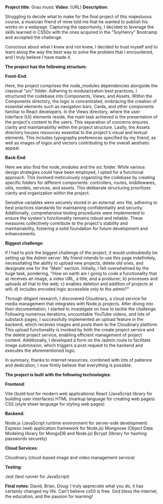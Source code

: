 **Project title**: Grau music
**Video**: (URL)
**Description**: 

Struggling to decide what to make for the final project of this majestuous course, a musician friend of mine told me that he wanted to publish his works on a webpage. Capturing the opportunity, I decided to leverage the skills learned in CS50x with the ones acquired in the "SoyHenry" Bootcamp and accepted the challenge. 

Conscious about what I knew and not knew, I decided to trust myself and to learn along the way the best way to solve the problem that I encountered, and I truly believe I have made it.

**The project has the following structure**:

**Front-End**:

Here, the project comprises the node_modules dependencies alongside the classical "src" folder. Adhering to modularization best practices, I structured the codebase into Components, Views, and Assets. Within the Components directory, the logic is concentrated, embracing the creation of essential elements such as navigation bars, Cards, and other components familiar to React developers. In the Views directory, where the user interface (UI) elements reside, the main task achieved is the presentation of the project's content to the users. This separation of concerns ensures clarity and maintainability within the project structure. Lastly, the Assets directory houses resources essential to the project's visual and textual elements. This includes typography preferences specified by my friend, as well as images of logos and vectors contributing to the overall aesthetic appeal.

**Back-End**: 

Here we also find the node_modules and the src folder. While various design strategies could have been employed, I opted for a functional approach. This involved meticulously organizing the codebase by creating specific folders for different components: controllers, routes, middlewares, utils, models, services, and assets. This deliberate structuring prioritizes clarity and organization within the project.

Sensitive variables were securely stored in an external .env file, adhering to best practices standards for maintaining confidentiality and security. Additionally, comprehensive testing procedures were implemented to ensure the system's functionality remains robust and reliable. These measures collectively contribute to the project's stability and maintainability, fostering a solid foundation for future development and enhancements.

**Biggest challenge**: 

If I had to pick the biggest challenge of the project, it would undoubtedly be setting up the Admin server. My friend intends to use this page indefinitely, necessitating the ability to upload new projects, delete old ones, and designate one for the "Main" section. Initially, I felt overwhelmed by the huge task, pondering, "How on earth am I going to code a functionality that a) receives an image, a video URL, a title, and a producer; b) processes and uploads all that to the web; c) enables deletion and addition of projects at will; d) includes encoded logic accessible only to the admin?"

Through diligent research, I discovered Cloudinary, a cloud service for media management that integrates with Node.js projects. After diving into their documentation, I started to investigate on how to tackle the challenge. Following numerous iterations, uncountable YouTube videos, and lots of substack pages, I successfully implemented an upload feature in the backend, which receives images and posts them to the Cloudinary platform. This upload functionality is invoked by both the create project service and the delete project service, enabling efficient management of project content. Additionally, I developed a form on the /admin route to facilitate image submission, which triggers a post request to the backend and executes the aforementioned logic.

In summary, thanks to internet resources, combined with lots of patience and dedication, I now firmly believe that everything is possible.

**The project is built with the following technologies**:

**Frontend**:

Vite (build tool for modern web applications)
React (JavaScript library for building user interfaces)
HTML (markup language for creating web pages)
CSS (style sheet language for styling web pages)

**Backend**:

Node.js (JavaScript runtime environment for server-side development)
Express (web application framework for Node.js)
Mongoose (Object Data Modeling library for MongoDB and Node.js)
Bcrypt (library for hashing passwords securely)

**Cloud Services**:

Cloudinary (cloud-based image and video management service)

**Testing**: 

Jest (test runner for JavaScript) 


**Final notes**: David, Brian, Doug: I truly appreciate what you do, it has certainly changed my life. Can't believe cs50 is free. God bless the internet, the education, and the passion for learning!